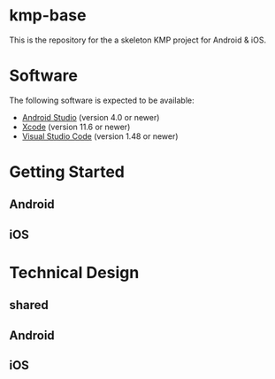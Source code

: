 kmp-base
=================

This is the repository for the a skeleton KMP project for Android & iOS.

# Software

The following software is expected to be available:

- [Android Studio](https://developer.android.com/studio/) (version 4.0 or newer)
- [Xcode](https://developer.apple.com/download/release/) (version 11.6 or newer)
- [Visual Studio Code](https://code.visualstudio.com) (version 1.48 or newer)

# Getting Started

## Android

## iOS

# Technical Design

## shared

## Android

## iOS
